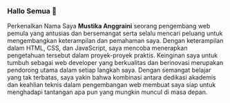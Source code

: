 ### Hallo Semua 👋

Perkenalkan Nama Saya **Mustika Anggraini** seorang pengembang web pemula yang antusias dan bersemangat serta selalu mencari peluang 
untuk mengembangkan keterampilan dan pemahaman saya. Dengan keterampilan dalam HTML, 
CSS, dan JavaScript, saya mencoba menerapkan pengetahuan tersebut dalam proyek-proyek 
praktis. Keinginan saya untuk tumbuh sebagai web developer yang berkualitas dan berinovasi 
merupakan pendorong utama dalam setiap langkah saya. Dengan semangat belajar yang tak 
terbatas, saya yakin bahwa kombinasi antara dedikasi akademis dan keahlian teknis dalam 
pengembangan web membuat saya siap untuk menghadapi tantangan apa pun yang mungkin 
muncul di masa depan.
